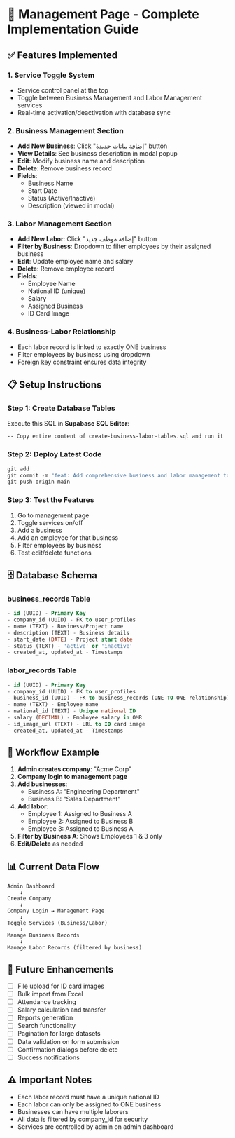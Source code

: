 # 🎯 Management Page - Complete Implementation Guide

## ✅ Features Implemented

### 1. **Service Toggle System**
- Service control panel at the top
- Toggle between Business Management and Labor Management services
- Real-time activation/deactivation with database sync

### 2. **Business Management Section**
- **Add New Business**: Click "إضافة بيانات جديدة" button
- **View Details**: See business description in modal popup
- **Edit**: Modify business name and description
- **Delete**: Remove business record
- **Fields**:
  - Business Name
  - Start Date
  - Status (Active/Inactive)
  - Description (viewed in modal)

### 3. **Labor Management Section**
- **Add New Labor**: Click "إضافة موظف جديد" button
- **Filter by Business**: Dropdown to filter employees by their assigned business
- **Edit**: Update employee name and salary
- **Delete**: Remove employee record
- **Fields**:
  - Employee Name
  - National ID (unique)
  - Salary
  - Assigned Business
  - ID Card Image

### 4. **Business-Labor Relationship**
- Each labor record is linked to exactly ONE business
- Filter employees by business using dropdown
- Foreign key constraint ensures data integrity

## 📋 Setup Instructions

### Step 1: Create Database Tables
Execute this SQL in **Supabase SQL Editor**:

```bash
-- Copy entire content of create-business-labor-tables.sql and run it
```

### Step 2: Deploy Latest Code
```powershell
git add .
git commit -m "feat: Add comprehensive business and labor management to HR module"
git push origin main
```

### Step 3: Test the Features
1. Go to management page
2. Toggle services on/off
3. Add a business
4. Add an employee for that business
5. Filter employees by business
6. Test edit/delete functions

## 🗄️ Database Schema

### business_records Table
```sql
- id (UUID) - Primary Key
- company_id (UUID) - FK to user_profiles
- name (TEXT) - Business/Project name
- description (TEXT) - Business details
- start_date (DATE) - Project start date
- status (TEXT) - 'active' or 'inactive'
- created_at, updated_at - Timestamps
```

### labor_records Table
```sql
- id (UUID) - Primary Key
- company_id (UUID) - FK to user_profiles
- business_id (UUID) - FK to business_records (ONE-TO-ONE relationship)
- name (TEXT) - Employee name
- national_id (TEXT) - Unique national ID
- salary (DECIMAL) - Employee salary in OMR
- id_image_url (TEXT) - URL to ID card image
- created_at, updated_at - Timestamps
```

## 🔄 Workflow Example

1. **Admin creates company**: "Acme Corp"
2. **Company login to management page**
3. **Add businesses**:
   - Business A: "Engineering Department"
   - Business B: "Sales Department"
4. **Add labor**:
   - Employee 1: Assigned to Business A
   - Employee 2: Assigned to Business B
   - Employee 3: Assigned to Business A
5. **Filter by Business A**: Shows Employees 1 & 3 only
6. **Edit/Delete** as needed

## 📊 Current Data Flow

```
Admin Dashboard
    ↓
Create Company
    ↓
Company Login → Management Page
    ↓
Toggle Services (Business/Labor)
    ↓
Manage Business Records
    ↓
Manage Labor Records (filtered by business)
```

## 🚀 Future Enhancements

- [ ] File upload for ID card images
- [ ] Bulk import from Excel
- [ ] Attendance tracking
- [ ] Salary calculation and transfer
- [ ] Reports generation
- [ ] Search functionality
- [ ] Pagination for large datasets
- [ ] Data validation on form submission
- [ ] Confirmation dialogs before delete
- [ ] Success notifications

## ⚠️ Important Notes

- Each labor record must have a unique national ID
- Each labor can only be assigned to ONE business
- Businesses can have multiple laborers
- All data is filtered by company_id for security
- Services are controlled by admin on admin dashboard